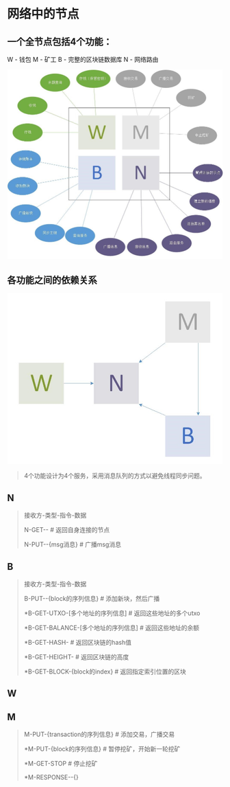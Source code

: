 # 网络中的节点

## 一个全节点包括4个功能：

W - 钱包	M - 矿工	B - 完整的区块链数据库	N - 网络路由

![node](.img/node.jpg)



## 各功能之间的依赖关系

![dependency](.img/dependency.jpg)



> 4个功能设计为4个服务，采用消息队列的方式以避免线程同步问题。



## N

> 接收方-类型-指令-数据
>
> N-GET--															# 返回自身连接的节点
>
> N-PUT--{msg消息}											# 广播msg消息

## B

> 接收方-类型-指令-数据
>
> B-PUT--{block的序列信息}								# 添加新块，然后广播
>
> *B-GET-UTXO-[多个地址的序列信息]				# 返回这些地址的多个utxo 
>
> *B-GET-BALANCE-[多个地址的序列信息]			# 返回这些地址的余额
>
> *B-GET-HASH-														# 返回区块链的hash值
>
> *B-GET-HEIGHT-													# 返回区块链的高度
>
> *B-GET-BLOCK-{block的index}							# 返回指定索引位置的区块

## W



## M

> M-PUT-{transaction的序列信息}					# 添加交易，广播交易
>
> *M-PUT-{block的序列信息}								# 暂停挖矿，开始新一轮挖矿
>
> *M-GET-STOP														# 停止挖矿
>
> *M-RESPONSE--{}



